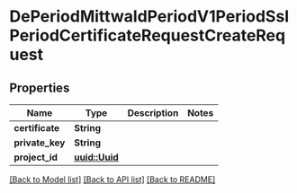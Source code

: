 # DePeriodMittwaldPeriodV1PeriodSslPeriodCertificateRequestCreateRequest

## Properties

Name | Type | Description | Notes
------------ | ------------- | ------------- | -------------
**certificate** | **String** |  | 
**private_key** | **String** |  | 
**project_id** | [**uuid::Uuid**](uuid::Uuid.md) |  | 

[[Back to Model list]](../README.md#documentation-for-models) [[Back to API list]](../README.md#documentation-for-api-endpoints) [[Back to README]](../README.md)


